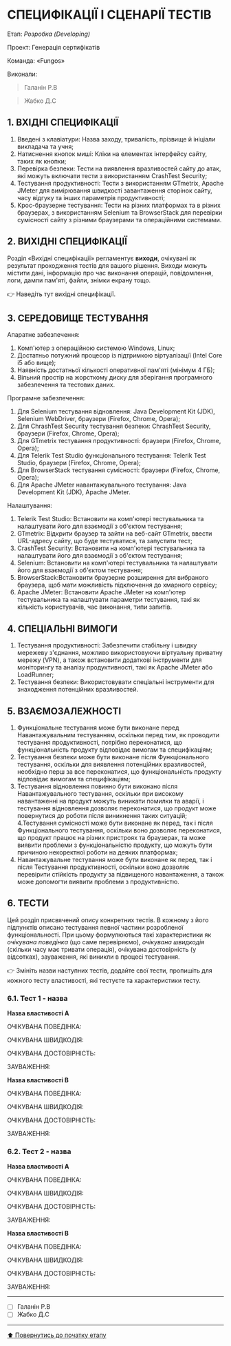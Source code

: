 # СПЕЦИФІКАЦІЇ І СЦЕНАРІЇ ТЕСТІВ

Етап: *Розробка (Developing)*

Проект: Генерація сертифікатів

Команда: «Fungos»

Виконали:
>Галанін Р.В

>Жабко Д.C



## **1. ВХІДНІ СПЕЦИФІКАЦІЇ**
 1. Введені з клавіатури: Назва заходу, тривалість, прізвище й ініціали викладача та учня;
 2. Натиснення кнопок миші: Кліки на елементах інтерфейсу сайту, таких як кнопки;
 3. Перевірка безпеки: Тести на виявлення вразливостей сайту до атак, які можуть включати тести з використанням CrashTest Security;
 4. Тестування продуктивності: Тести з використанням GTmetrix, Apache JMeter для вимірювання швидкості завантаження сторінок сайту, часу відгуку та інших параметрів продуктивності;
 5. Крос-браузерне тестування: Тести на різних платформах та в різних браузерах, з використанням Selenium та BrowserStack для перевірки сумісності сайту з різними браузерами та операційними системами.

## **2. ВИХІДНІ СПЕЦИФІКАЦІЇ**

Розділ «Вихідні специфікації» регламентує **виходи**, очікувані як результат проходження тестів для вашого рішення. Виходи можуть містити дані, інформацію про час виконання операцій, повідомлення, логи, дампи пам'яті, файли, знімки екрану тощо. 

:point_right: Наведіть тут вихідні специфікації.

## **3. СЕРЕДОВИЩЕ ТЕСТУВАННЯ**
Апаратне забезпечення:
1. Комп'ютер з операційною системою Windows, Linux;
2. Достатньо потужний процесор із підтримкою віртуалізації (Intel Core i5 або вище);
3. Наявність достатньої кількості оперативної пам'яті (мінімум 4 ГБ);
4. Вільний простір на жорсткому диску для зберігання програмного забезпечення та тестових даних.

Програмне забезпечення:
1. Для Selenium тестування відновлення: Java Development Kit (JDK), Selenium WebDriver, браузери (Firefox, Chrome, Opera);
2. Для ChrashTest Security тестування безпеки: ChrashTest Security, браузери (Firefox, Chrome, Opera);
3. Для GTmetrix тестування продуктивності: браузери (Firefox, Chrome, Opera);
4. Для Telerik Test Studio функціонального тестування: Telerik Test Studio, браузери (Firefox, Chrome, Opera);
5. Для BrowserStack тестування сумісності: браузери (Firefox, Chrome, Opera);
6. Для Apache JMeter навантажувального тестування: Java Development Kit (JDK), Apache JMeter.

Налаштування:
1. Telerik Test Studio: Встановити на комп'ютері тестувальника та налаштувати його для взаємодії з об'єктом тестування;
2. GTmetrix: Відкрити браузер та зайти на веб-сайт GTmetrix, ввести URL-адресу сайту, що буде тестуватися, та запустити тест;
3. CrashTest Security: Встановити на комп'ютері тестувальника та налаштувати його для взаємодії з об'єктом тестування;
4. Selenium: Встановити на комп'ютері тестувальника та налаштувати його для взаємодії з об'єктом тестування;
5. BrowserStack:Встановити браузернe розширення для вибраного браузера, щоб мати можливість підключення до хмарного сервісу;
6. Apache JMeter: Встановити Apache JMeter на комп'ютер тестувальника та налаштувати параметри тестування, такі як кількість користувачів, час виконання, типи запитів.


## **4. СПЕЦІАЛЬНІ ВИМОГИ**

1. Тестування продуктивності: Забезпечити стабільну і швидку мережеву з'єднання, можливо використовуючи віртуальну приватну мережу (VPN), а також встановити додаткові інструменти для моніторингу та аналізу продуктивності, такі як Apache JMeter або LoadRunner;
2. Тестування безпеки: Використовувати спеціальні інструменти для знаходження потенційних вразливостей.

## **5. ВЗАЄМОЗАЛЕЖНОСТІ**

1. Функціональне тестування може бути виконане перед Навантажувальним тестуванням, оскільки перед тим, як проводити тестування продуктивності, потрібно переконатися, що функціональність продукту відповідає вимогам та специфікаціям;
2. Тестування безпеки може бути виконане після Функціонального тестування, оскільки для виявлення потенційних вразливостей, необхідно перш за все переконатися, що функціональність продукту відповідає вимогам та специфікаціям;
3. Тестування відновлення повинно бути виконано після Навантажувального тестування, оскільки при високому навантаженні на продукт можуть виникати помилки та аварії, і тестування відновлення дозволяє переконатися, що продукт може повернутися до роботи після виникнення таких ситуацій;
4.Тестування сумісності може бути виконане як перед, так і після Функціонального тестування, оскільки воно дозволяє переконатися, що продукт працює на різних пристроях та браузерах, та може виявити проблеми з функціональністю продукту, що можуть бути причиною некоректної роботи на деяких платформах;
5. Навантажувальне тестування може бути виконане як перед, так і після Тестування продуктивності, оскільки воно дозволяє перевірити стійкість продукту за підвищеного навантаження, а також може допомогти виявити проблеми з продуктивністю.

## **6. ТЕСТИ**
Цей розділ присвячений опису конкретних тестів. В кожному з його підпунктів описано тестування певної частини розробленої функціональності. При цьому формулюються такі характеристики як *очікувана поведінка* (що саме перевіряємо), *очікувана швидкодія* (скільки часу має тривати операція), очікувана достовірність (у відсотках), зауваження, які виникли в процесі тестування.

:point_right: Змініть назви наступних тестів, додайте свої тести, пропишіть для кожного тесту властивості, які тестуєте та характеристики тесту.

### **6.1. Тест 1 - назва**

**Назва властивості A**

ОЧІКУВАНА ПОВЕДІНКА:

ОЧІКУВАНА ШВИДКОДІЯ:

ОЧІКУВАНА ДОСТОВІРНІСТЬ:

ЗАУВАЖЕННЯ:

**Назва властивості B**

ОЧІКУВАНА ПОВЕДІНКА:

ОЧІКУВАНА ШВИДКОДІЯ:

ОЧІКУВАНА ДОСТОВІРНІСТЬ:

ЗАУВАЖЕННЯ:

### **6.2. Тест 2 - назва**

**Назва властивості A**

ОЧІКУВАНА ПОВЕДІНКА:

ОЧІКУВАНА ШВИДКОДІЯ:

ОЧІКУВАНА ДОСТОВІРНІСТЬ:

ЗАУВАЖЕННЯ:

**Назва властивості B**

ОЧІКУВАНА ПОВЕДІНКА:

ОЧІКУВАНА ШВИДКОДІЯ:

ОЧІКУВАНА ДОСТОВІРНІСТЬ:

ЗАУВАЖЕННЯ:

---

- [ ] Галанін Р.В
- [ ] Жабко Д.C

---
[:arrow_up: Повернутись до початку етапу](/docs/3.Developing/README.md)
